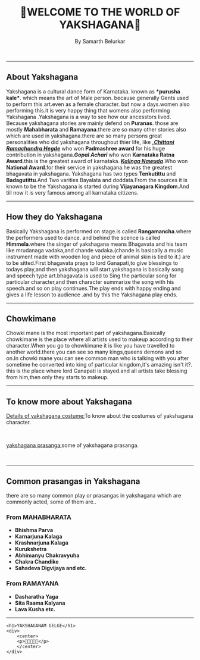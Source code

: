 <!DOCTYPE html>
<html lang="en">
<head>
    <meta charset="UTF-8">
    <meta name="viewport" content="width=device-width, initial-scale=1.0">
    <title>YAKSHAGANA</title>
</head>
<body>
    <link rel="stylesheet"  type="" href="yakshagana.css">
    <center>
    <h1>🌸WELCOME TO THE WORLD OF YAKSHAGANA🌸</h1>
    <p>By Samarth Belurkar</p>
    </center>
    <br>
    <hr size="3">
    <h2>About Yakshagana</h2>
    <p>Yakshagana is a cultural dance form of Karnataka. known as <strong>*purusha kale*</strong>.
    which means the art of Male person. because generally Gents used to perform this art.even as a female character.
    but now a days.women also performing this.it is very happy thing that womens also performing Yakshagana
    .Yakshagana is a way to see how our ancesstors lived. Because yakshagana stories are mainly defend on <strong>Puranas</strong>.
    those are mostly <strong>Mahabharata</strong> and <strong>Ramayana</strong>.there are so many other stories also which are used 
    in yakshagana.there are so many persons great personalities who did yakshagana throughout thier life, like <strong>,<a href="https://en.wikipedia.org/wiki/Chittani_Ramachandra_Hegde"><em>Chittani
        Ramachandra Hegde</em></a></strong> who won <strong>Padmashree award</strong> for his huge contribution in yakshagana.<strong><em>Gopal Achari</em> </strong> who won <strong>Karnataka Ratna Award</strong>.this is the greatest award of karnataka.<strong>
     <em><a href="https://en.wikipedia.org/wiki/Kalinga_Navada">Kalinga Nawuda</a></em></strong>.Who won <strong>National Award</strong>.for their service in yakshagana.he was the greatest
     bhagavata in yakshagana. Yakshagana has two types <strong>Tenkutittu</strong> and <strong>Badagutittu</strong>.And Two varities Bayalata and doddata.From the sources 
    it is known to be the Yakshagana is started during <strong>Vijayanagara Kingdom</strong>.And till now it is very famous among
    all karnataka citizens.</p>
    <hr size="3">
    <h2>How they do Yakshagana</h2>
    <p>Basically Yakshagana is performed on stage.is called <strong>Rangamancha</strong>.where the performers used to dance.
    and behind the scence is called <strong>Himmela</strong>.where the singer of yakshagana means Bhagavata and his team like mrudanaga
    vadaka,and chande vadaka.(chande is basically a music instrument made with wooden log and piece of animal skin is tied to it.)
    are to be sitted.First bhagavata prays to lord Ganapati,to give blessings to todays play,and then yakshagana will start.yakshagana is
    basically song and speech type art.bhagavata is used to Sing the particular song for particular character,and then character 
    summarize the song with his speech.and so on play continues.The play ends with happy ending and gives a life lesson to audience
    .and by this the Yakshagana play ends. </p>
    <hr size="3">
    <h2>Chowkimane</h2>
    <p>Chowki mane is the most important part of yakshagana.Basically chowkimane is the place where all artists used to makeup according 
        to their character.When you go to chowkimane it is like you have travelled to another world.there you can see so many kings,queens
        demons and so on.In chowki mane you can see common man who is talking with you after sometime he converted into king of particular 
        kingdom,it's amazing isn't it?. this is the place where lord Ganapati is stayed.and all artists take blessing from him,then only
        they starts to makeup.
    </p> 
    <hr size="3">
    <h2>To know more about Yakshagana</h2>
    <p><a href="https://www.indianetzone.com/59/costumes_makeup_yakshagana.htm">Details of yakshagana costume:</a>To know about the costumes of yakshagana character.</p><br>
    <p><a href="https://www.youtube.com/results?search_query=yakshagana+prasanga+kannada">yakshagana prasanga:</a>some of yakshagana prasanga.</p><br>
    <hr size="3">
    <h2>Common prasangas in Yakshagana</h2>
    <p>there are so many common play or prasangas in yakshagana which are commonly acted, some of them are..</p>
    <h3>From MAHABHARATA</h3>
    <ul>
        <li><strong>Bhishma Parva</strong></li>
        <li><strong>Karnarjuna Kalaga</strong></li>
        <li><strong>Krashnarjuna Kalaga</strong></li>
        <li><strong>Kurukshetra</strong></li>
        <li><strong>Abhimanyu Chakravyuha</strong></li>
        <li><strong>Chakra Chandike</strong></li>
        <li><strong>Sahadeva Digvijaya and etc.</strong></li>
    </ul>
    <h3>From RAMAYANA</h3>
    <ul>
        <li><strong>Dasharatha Yaga</strong></li>
        <li><strong>Sita Raama Kalyana</strong></li>
        <li><strong>Lava Kusha etc.</strong></li>   
    </ul>
    <hr size="3">
    
    <h1>YAKSHAGANAM GELGE</h1>
    <div>
        <center>
        <p>🌸🌸🌸🌸🌸</p>
        </center>
    </div>
</body>
</html>
